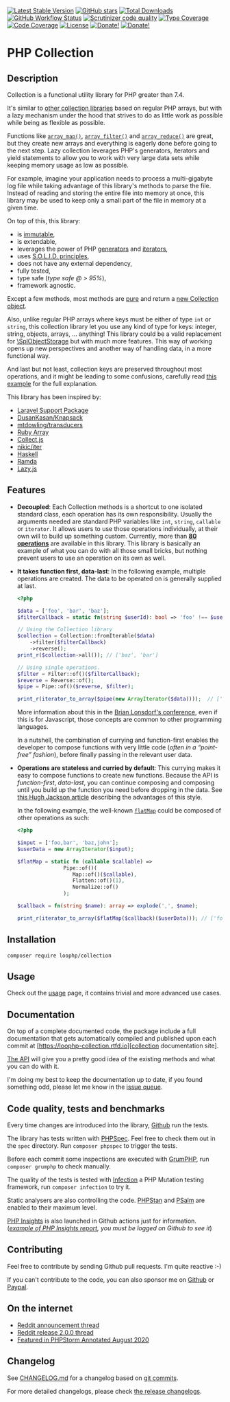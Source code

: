 [![Latest Stable Version][latest stable version]][packagist collection]
 [![GitHub stars][github stars]][packagist collection]
 [![Total Downloads][total downloads]][packagist collection]
 [![GitHub Workflow Status][github workflow status]][collection actions]
 [![Scrutinizer code quality][code quality]][scrutinizer code quality]
 [![Type Coverage][type coverage]][sheperd type coverage]
 [![Code Coverage][code coverage]][scrutinizer code quality]
 [![License][license]][packagist collection]
 [![Donate!][donate github]][github sponsor]
 [![Donate!][donate paypal]][paypal sponsor]

# PHP Collection

## Description

Collection is a functional utility library for PHP greater than 7.4.

It's similar to [other collection libraries][Other collection libraries] based on regular PHP arrays,
but with a lazy mechanism under the hood that strives to do as little work as possible while being as flexible
as possible.

Functions like [`array_map()`][array_map function], [`array_filter()`][array_filter function] and
[`array_reduce()`][array_reduce function] are great, but they create new arrays and everything is eagerly done before
going to the next step.
Lazy collection leverages PHP's generators, iterators and yield statements to allow you to work with very large data
sets while keeping memory usage as low as possible.

For example, imagine your application needs to process a multi-gigabyte log file while taking advantage of this
library's methods to parse the file.
Instead of reading and storing the entire file into memory at once, this library may be used to keep only a small part
of the file in memory at a given time.

On top of this, this library:
 * is [immutable][immutable on wikipedia],
 * is extendable,
 * leverages the power of PHP [generators][php generators] and [iterators][php iterators],
 * uses [S.O.L.I.D. principles][solid on wikipedia],
 * does not have any external dependency,
 * fully tested,
 * type safe (_type safe @ > 95%_),
 * framework agnostic.

Except a few methods, most methods are [pure][pure function on wikipedia] and return a
[new Collection object][collection class].

Also, unlike regular PHP arrays where keys must be either of type `int` or `string`, this collection library let you use
any kind of type for keys: integer, string, objects, arrays, ... anything!
This library could be a valid replacement for [\SplObjectStorage][SplObjectStorage] but with much more features.
This way of working opens up new perspectives and another way of handling data, in a more functional way.

And last but not least, collection keys are preserved throughout most operations, and it might be leading to some
confusions, carefully read [this example][lazy collection example] for the full explanation.

This library has been inspired by:
* [Laravel Support Package][laravel support package]
* [DusanKasan/Knapsack][DusanKasan/Knapsack package]
* [mtdowling/transducers][mtdowling/transducers]
* [Ruby Array][ruby array]
* [Collect.js][collect.js]
* [nikic/iter][nikic/iter package]
* [Haskell][haskell]
* [Ramda][ramda]
* [Lazy.js][lazy.js]

## Features

* **Decoupled**: Each Collection methods is a shortcut to one isolated standard class,
    each operation has its own responsibility. Usually the arguments needed are
    standard PHP variables like `int`, `string`, `callable` or `iterator`.
    It allows users to use those operations individually, at their own will to build
    up something custom. Currently, more than [**80 operations**][collection api] are
    available in this library. This library is basically an example of what you can do with all
    those small bricks, but nothing prevent users to use an operation on its own as well.

* **It takes function first, data-last**: In the following example, multiple operations are created.
    The data to be operated on is generally supplied at last.

    ```php
    <?php

    $data = ['foo', 'bar', 'baz'];
    $filterCallback = static fn(string $userId): bool => 'foo' !== $userId;

    // Using the Collection library
    $collection = Collection::fromIterable($data)
        ->filter($filterCallback)
        ->reverse();
    print_r($collection->all()); // ['baz', 'bar']

    // Using single operations.
    $filter = Filter::of()($filterCallback);
    $reverse = Reverse::of();
    $pipe = Pipe::of()($reverse, $filter);

    print_r(iterator_to_array($pipe(new ArrayIterator($data))));  // ['baz', 'bar']
    ```

    More information about this in the [Brian Lonsdorf's conference][brian lonsdorf conference], even if
    this is for Javascript, those concepts are common to other programming languages.

    In a nutshell, the combination of currying and function-first enables the developer to compose
    functions with very little code (_often in a “point-free” fashion_), before finally passing in the
    relevant user data.

* **Operations are stateless and curried by default**: This currying makes it easy to
    compose functions to create new functions. Because the API is _function-first_, _data-last_, you can
    continue composing and composing until you build up the function you need before dropping in the data.
    See [this Hugh Jackson article][hugh jackson post] describing the advantages of this style.

    In the following example, the well-known [`flatMap`][flatmap] could be composed of other operations as such:

    ```php
    <?php

    $input = ['foo,bar', 'baz,john'];
    $userData = new ArrayIterator($input);

    $flatMap = static fn (callable $callable) =>
                   Pipe::of()(
                      Map::of()($callable),
                      Flatten::of()(1),
                      Normalize::of()
                   );

    $callback = fn(string $name): array => explode(',', $name);

    print_r(iterator_to_array($flatMap($callback)($userData))); // ['foo', 'bar', 'baz', 'john']
    ```

## Installation

```composer require loophp/collection```

## Usage

Check out the [usage][collection usage] page, it contains trivial and more advanced use cases.

## Documentation

On top of a complete documented code, the package include a full documentation that gets automatically compiled
and published upon each commit at [https://loophp-collection.rtfd.io][collection documentation site].

[The API][collection api] will give you a pretty good idea of the
existing methods and what you can do with it.

I'm doing my best to keep the documentation up to date, if you found something odd, please let me know in the [issue
queue][collection issue queue].

## Code quality, tests and benchmarks

Every time changes are introduced into the library, [Github][collection actions] run the
tests.

The library has tests written with [PHPSpec][phpspec].
Feel free to check them out in the `spec` directory. Run `composer phpspec` to trigger the tests.

Before each commit some inspections are executed with [GrumPHP][grumphp],
run `composer grumphp` to check manually.

The quality of the tests is tested with [Infection][infection] a PHP Mutation testing
framework,  run `composer infection` to try it.

Static analysers are also controlling the code. [PHPStan][phpstan] and
[PSalm][psalm] are enabled to their maximum level.

[PHP Insights][php insights] is also launched in Github actions just for
information. (_[example of PHP Insights report][php insights report], you must be logged on Github to see it_)

## Contributing

Feel free to contribute by sending Github pull requests. I'm quite reactive :-)

If you can't contribute to the code, you can also sponsor me on [Github][github sponsor] or [Paypal][paypal sponsor].

## On the internet
* [Reddit announcement thread][reddit announcement]
* [Reddit release 2.0.0 thread][reddit release 2.0.0]
* [Featured in PHPStorm Annotated August 2020][phpstorm annotated august 2020]

## Changelog

See [CHANGELOG.md][changelog-md] for a changelog based on [git commits][git-commits].

For more detailed changelogs, please check [the release changelogs][changelog-releases].

[packagist collection]: https://packagist.org/packages/loophp/collection
[latest stable version]: https://img.shields.io/packagist/v/loophp/collection.svg?style=flat-square
[github stars]: https://img.shields.io/github/stars/loophp/collection.svg?style=flat-square
[total downloads]: https://img.shields.io/packagist/dt/loophp/collection.svg?style=flat-square
[github workflow status]: https://img.shields.io/github/workflow/status/loophp/collection/Unit%20tests?style=flat-square
[code quality]: https://img.shields.io/scrutinizer/quality/g/loophp/collection/master.svg?style=flat-square
[scrutinizer code quality]: https://scrutinizer-ci.com/g/loophp/collection/?branch=master
[type coverage]: https://img.shields.io/badge/dynamic/json?style=flat-square&color=color&label=Type%20coverage&query=message&url=https%3A%2F%2Fshepherd.dev%2Fgithub%2Floophp%2Fcollection%2Fcoverage
[sheperd type coverage]: https://shepherd.dev/github/loophp/collection
[code coverage]: https://img.shields.io/scrutinizer/coverage/g/loophp/collection/master.svg?style=flat-square
[license]: https://img.shields.io/packagist/l/loophp/collection.svg?style=flat-square
[donate github]: https://img.shields.io/badge/Sponsor-Github-brightgreen.svg?style=flat-square
[donate paypal]: https://img.shields.io/badge/Sponsor-Paypal-brightgreen.svg?style=flat-square
[Other collection libraries]: https://packagist.org/?query=collection
[immutable on wikipedia]: https://en.wikipedia.org/wiki/Immutable_object
[php generators]: https://www.php.net/manual/en/class.generator.php
[php iterators]: https://www.php.net/manual/en/class.iterator.php
[solid on wikipedia]: https://en.wikipedia.org/wiki/SOLID
[pure function on wikipedia]: https://en.wikipedia.org/wiki/Pure_function
[collection class]: https://github.com/loophp/collection/blob/master/src/Collection.php
[array_map function]: https://www.php.net/array-map
[array_filter function]: https://www.php.net/array-filter
[array_reduce function]: https://www.php.net/array-reduce
[SplObjectStorage]: https://www.php.net/manual/en/class.splobjectstorage.php
[lazy collection example]: https://loophp-collection.readthedocs.io/en/latest/pages/usage.html#manipulate-keys-and-values
[laravel support package]: https://github.com/illuminate/support
[DusanKasan/Knapsack package]: https://github.com/DusanKasan/Knapsack
[mtdowling/transducers]: https://github.com/mtdowling/transducers.php
[ruby array]: https://ruby-doc.org/core-2.7.0/Array.html
[collect.js]: https://collect.js.org/
[nikic/iter package]: https://github.com/nikic/iter
[lazy.js]: http://danieltao.com/lazy.js/
[collection documentation site]: https://loophp-collection.rtfd.io
[collection api]: https://loophp-collection.readthedocs.io/en/latest/pages/api.html
[collection usage]: https://loophp-collection.readthedocs.io/en/latest/pages/usage.html
[collection examples]: https://loophp-collection.readthedocs.io/en/latest/pages/examples.html
[collection issue queue]: https://github.com/loophp/collection/issues
[collection actions]: https://github.com/loophp/collection/actions
[phpspec]: http://www.phpspec.net/
[grumphp]: https://github.com/phpro/grumphp
[infection]: https://github.com/infection/infection
[phpstan]: https://github.com/phpstan/phpstan
[psalm]: https://github.com/vimeo/psalm
[php insights]: https://packagist.org/packages/nunomaduro/phpinsights
[php insights report]: https://github.com/loophp/collection/runs/818917887?check_suite_focus=true#step:11:221
[github sponsor]: https://github.com/sponsors/drupol
[paypal sponsor]: https://www.paypal.me/drupol
[reddit announcement]: https://www.reddit.com/r/PHP/comments/csxw23/a_stateless_and_modular_collection_class/
[reddit release 2.0.0]: https://www.reddit.com/r/PHP/comments/i2u2le/release_of_version_200_of_loophpcollection/
[phpstorm annotated august 2020]: https://blog.jetbrains.com/phpstorm/2020/08/php-annotated-august-2020/
[changelog-md]: https://github.com/loophp/collection/blob/master/CHANGELOG.md
[git-commits]: https://github.com/loophp/collection/commits/master
[changelog-releases]: https://github.com/loophp/collection/releases
[haskell]: https://www.haskell.org/
[brian lonsdorf conference]: https://www.youtube.com/watch?v=m3svKOdZijA
[hugh jackson post]: http://hughfdjackson.com/javascript/why-curry-helps/
[ramda]: https://ramdajs.com/
[flatmap]: https://developer.mozilla.org/en-US/docs/Web/JavaScript/Reference/Global_Objects/Array/flatMap
